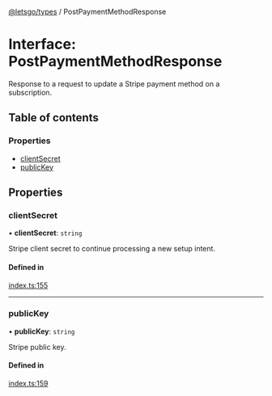 [@letsgo/types](../README.md) / PostPaymentMethodResponse

# Interface: PostPaymentMethodResponse

Response to a request to update a Stripe payment method on a subscription.

## Table of contents

### Properties

- [clientSecret](PostPaymentMethodResponse.md#clientsecret)
- [publicKey](PostPaymentMethodResponse.md#publickey)

## Properties

### clientSecret

• **clientSecret**: `string`

Stripe client secret to continue processing a new setup intent.

#### Defined in

[index.ts:155](https://github.com/tjanczuk/letsgo/blob/4d5649a/packages/types/src/index.ts#L155)

___

### publicKey

• **publicKey**: `string`

Stripe public key.

#### Defined in

[index.ts:159](https://github.com/tjanczuk/letsgo/blob/4d5649a/packages/types/src/index.ts#L159)
